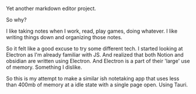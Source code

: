 Yet another markdown editor project.

So why?

I like taking notes when I work, read, play games, doing whatever. I like writing things down and organizing those notes.

So it felt like a good excuse to try some different tech. I started looking at Electron as I'm already familiar with JS. And realized that both Notion and obsidian are written using Electron. And Electron is a part of their 'large' use of memory. Something I dislike.

So this is my attempt to make a similar ish notetaking app that uses less than 400mb of memory at a idle state with a single page open. Using Tauri.
